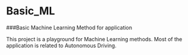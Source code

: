 # Basic_ML
###Basic Machine Learning Method for application

This project is a playground for Machine Learning methods.
Most of the application is related to Autonomous Driving.

